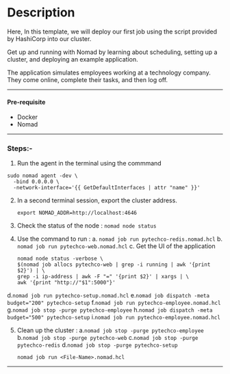 # Description

Here, In this template, we will deploy our first job using the script provided by HashiCorp into our cluster. 

Get up and running with Nomad by learning about scheduling, setting up a cluster, and deploying an example application.

The application simulates employees working at a technology company. They come online, complete their tasks, and then log off.

---

#### Pre-requisite

* Docker 
* Nomad 

---

### Steps:-

1. Run the agent in the terminal using the commmand

```
sudo nomad agent -dev \
  -bind 0.0.0.0 \
  -network-interface='{{ GetDefaultInterfaces | attr "name" }}'
```

2. In a second terminal session, export the cluster address.

    `export NOMAD_ADDR=http://localhost:4646`

3. Check the status of the node : 
    `nomad node status` 


4. Use the command to run : 
  a. `nomad job run pytechco-redis.nomad.hcl`
  b. `nomad job run pytechco-web.nomad.hcl` 
  c. Get the UI of the application 
      ```
    nomad node status -verbose \
    $(nomad job allocs pytechco-web | grep -i running | awk '{print $2}') | \
    grep -i ip-address | awk -F "=" '{print $2}' | xargs | \
    awk '{print "http://"$1":5000"}'
    ``` 
  d.`nomad job run pytechco-setup.nomad.hcl`
  e.`nomad job dispatch -meta budget="200" pytechco-setup`
  f.`nomad job run pytechco-employee.nomad.hcl`
  g.`nomad job stop -purge pytechco-employee`
  h.`nomad job dispatch -meta budget="500" pytechco-setup`
  i.`nomad job run pytechco-employee.nomad.hcl`

5. Clean up the cluster :
  a.`nomad job stop -purge pytechco-employee`
  b.`nomad job stop -purge pytechco-web`
  c.`nomad job stop -purge pytechco-redis`
  d.`nomad job stop -purge pytechco-setup`
  
    `nomad job run <File-Name>.nomad.hcl`

---